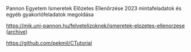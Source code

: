 Pannon Egyetem Ismeretek Előzetes Ellenőrzése 2023 mintafeladatok és egyéb gyakorlófeladatok megoldása

https://mik.uni-pannon.hu/felvetelizoknek/ismeretek-elozetes-ellenorzese ([archive](https://web.archive.org/web/20230814095252/https://mik.uni-pannon.hu/felvetelizoknek/ismeretek-elozetes-ellenorzese))

https://github.com/pekmil/CTutorial
